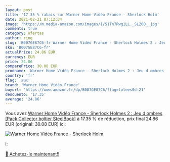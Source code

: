 ```yaml
---
layout: post
title: '17.35 % rabais sur Warner Home Vidéo France - Sherlock Holm'
date: 2021-02-21 07:12:34
image: 'https://m.media-amazon.com/images/I/51Tn7Rwg1LL._SL200_.jpg'
comments: true
category: ofertas
author: ring
slug: 'B007GE87C6-fr Warner Home Vidéo France - Sherlock Holmes 2 : Jeu d...'
sku: 'B007GE87C6-fr'
actualPrice: 24.86 EUR
currency: EUR
price: 24.86
comparePrice: 30.08 EUR
prodname: 'Warner Home Vidéo France - Sherlock Holmes 2 : Jeu d ombres [Pack Collector boîtier SteelBook]'
country: 'fr'
flag: '🇫🇷'
brand: 'Warner Home Vidéo France'
buyurl: 'https://www.amazon.fr/dp/B007GE87C6/?tag=tolees0d-21'
descuento: '17.35'
average: '24.86'
---
```


Vous avez [Warner Home Vidéo France - Sherlock Holmes 2 : Jeu d ombres [Pack Collector boîtier SteelBook]](https://www.amazon.fr/dp/B007GE87C6/?tag=tolees0d-21)  à  17.35 % de réduction, prix final  24.86 EUR (original: 30.08 EUR) ici:

[![Warner Home Vidéo France - Sherlock Holm](https://m.media-amazon.com/images/I/51Tn7Rwg1LL._SL200_.jpg)](https://www.amazon.fr/dp/B007GE87C6/?tag=tolees0d-21)

ℹ️:


[🛒 Achetez-le maintenant!!](https://www.amazon.fr/dp/B007GE87C6/?tag=tolees0d-21)
